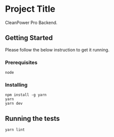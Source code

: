 # Project Title

CleanPower Pro Backend.

## Getting Started

Please follow the below instruction to get it running.

### Prerequisites

```
node
```

### Installing

```
npm install -g yarn
yarn
yarn dev
```

## Running the tests

```
yarn lint
```
